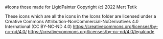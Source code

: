 #Icons those made for LigidPainter
Copyright (c) 2022 Mert Tetik

These icons which are all the icons in the Icons folder are licensed under a Creative Commons Attribution-NonCommercial-NoDerivatives 4.0 International (CC BY-NC-ND 4.0) 
<https://creativecommons.org/licenses/by-nc-nd/4.0/>
<https://creativecommons.org/licenses/by-nc-nd/4.0/legalcode>